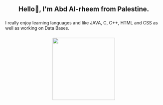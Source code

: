<h2 align="center">Hello👋, I'm Abd Al-rheem from Palestine.</h2>

###

<p align="left">I really enjoy learning languages and like JAVA, C, C++, HTML and CSS as well as working on Data Bases.</p>

###

<div align="center">
  <img height="200" src="https://i.pinimg.com/originals/2a/53/65/2a53651a35816f499270d8275fd5318f.gif"  />
</div>

###
